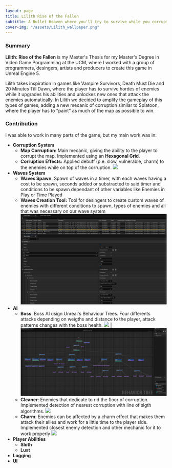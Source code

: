 ```yaml
---
layout: page
title: Lilith Rise of the Fallen
subtitle: A Bullet Heaven where you'll try to survive while you corrupt the map
cover-img: "/assets/Lilith_wallpaper.png"
---
```


### Summary

**Lilith: Rise of the Fallen** is my Master's Thesis for my Master's Degree in Video Game Porgramming at the UCM, where I worked with a group of programmers, desingers, artists and producers to create this game in Unreal Engine 5.

Lilith takes inspiration in games like Vampire Survivors, Death Must Die and 20 Minutes Till Dawn, where the player has to survive hordes of enemies while it upgrades his abilities and unlockes new ones that attack the enemies automatically. In Lilith we decided to amplify the gameplay of this types of games, adding a new mecanic of corruption similar to Splatoon, where the player has to "paint" as much of the map as possible to win.

### Contribution

I was able to work in many parts of the game, but my main work was in:

  - **Corruption System**
    - **Map Corruption:** Main mecanic, giving the ability to the player to corrupt the map. Implemented using an **Hexagonal Grid**.
    - **Corruption Effects:** Applied debuff (p.e. slow, vulnerable, charm) to the enemies while on top of the corruption.
      ![](assets/Lilith_corruption.gif)
  - **Waves System**
    - **Waves Spawn**: Spawn of waves in a timer, with each waves having a cost to be spawn, seconds added or substracted to said timer and conditions to be spawn dependant of other variables like Enemies in Play or Time Played
    - **Waves Creation Tool:** Tool for desingers to create custom waves of enemies with different conditions to spawn, types of enemies and all that was necessary on our wave system 
      ![](assets/Wave_tool.png)
  - **AI**
    - **Boss**: Boss AI usign Unreal's Behaviour Trees. Four differents attacks depending on weigths and distance to the player, attack patterns changes with the boss health.
    ![](assets/Boss_figth.gif)  |  ![](assets/Boss_BT.png)
    - **Cleaner**: Enemies that dedicate to rid the floor of corruption. Implemented detection of nearest corruption with line of sigth algorithms.
    ![](assets/Cleaner.gif)
    - **Charm**: Enemies can be affected by a charm effect that makes them attack their allies and work for a little time to the player side. Implemented closest enemy detection and other mechanic for it to work properly
    ![](assets/Charm.gif)
  - **Player Abilities**
    - **Sloth**
    - **Lust**
  - **Logging**
  - **UI**
